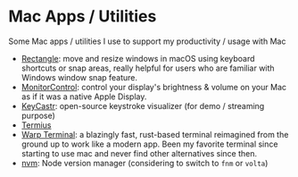 # Mac Apps / Utilities

Some Mac apps / utilities I use to support my productivity / usage with Mac

- [Rectangle](https://rectangleapp.com/): move and resize windows in macOS using keyboard shortcuts or snap areas, really helpful for users who are familiar with Windows window snap feature.
- [MonitorControl](https://monitorcontrol.app/): control your display's brightness & volume on your Mac as if it was a native Apple Display.
- [KeyCastr](https://github.com/keycastr/keycastr): open-source keystroke visualizer (for demo / streaming purpose)
- [Termius](https://www.termius.com/)
- [Warp Terminal](https://warp.dev/): a blazingly fast, rust-based terminal reimagined from the ground up to work like a modern app. Been my favorite terminal since starting to use mac and never find other alternatives since then.
- [nvm](https://github.com/nvm-sh/nvm): Node version manager (considering to switch to `fnm` or `volta`)
